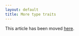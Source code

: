 ```yaml
---
layout: default
title: More type traits
---
```


This article has been moved [here].

 [here]: /cxx11/2012-05-28-type-traits-galore.html


